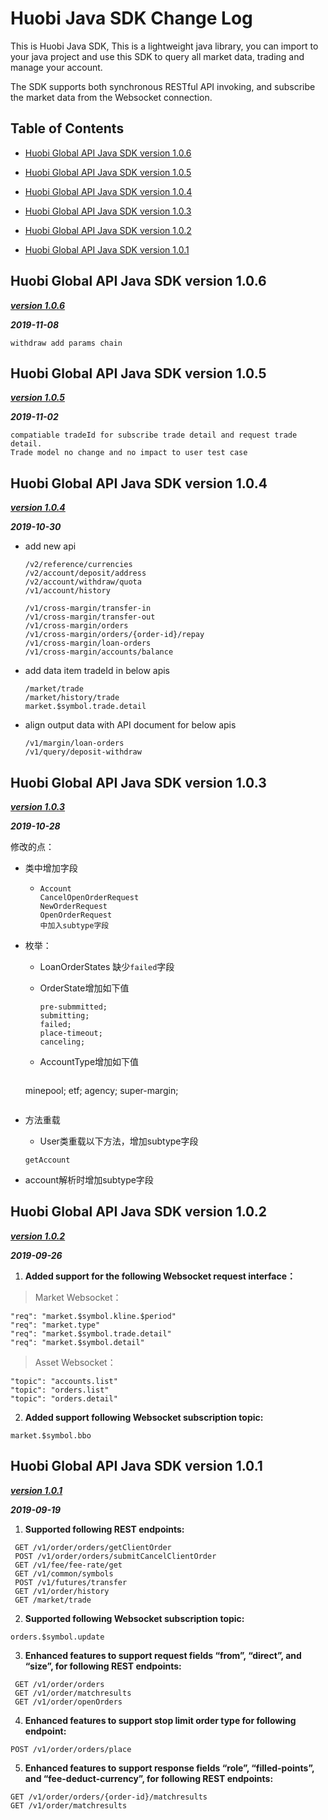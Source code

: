# Huobi Java SDK Change Log



This is Huobi Java SDK, This is a lightweight java library, you can import to your java project and use this SDK to query all market data, trading and manage your account.



The SDK supports both synchronous RESTful API invoking, and subscribe the market data from the Websocket connection.







## Table of Contents

- [Huobi Global API Java SDK version 1.0.6](#Huobi-Global-API-Java-SDK-version-1.0.6)

- [Huobi Global API Java SDK version 1.0.5](#Huobi-Global-API-Java-SDK-version-1.0.5)

- [Huobi Global API Java SDK version 1.0.4](#Huobi-Global-API-Java-SDK-version-1.0.4)

- [Huobi Global API Java SDK version 1.0.3](#Huobi-Global-API-Java-SDK-version-1.0.3)

- [Huobi Global API Java SDK version 1.0.2](#Huobi-Global-API-Java-SDK-version-1.0.2)

- [Huobi Global API Java SDK version 1.0.1](#Huobi-Global-API-Java-SDK-version-1.0.1)


## Huobi Global API Java SDK version 1.0.6

[***version 1.0.6***](https://github.com/HuobiRDCenter/huobi_Java/releases)

***2019-11-08***
```
withdraw add params chain
```


## Huobi Global API Java SDK version 1.0.5

[***version 1.0.5***](https://github.com/HuobiRDCenter/huobi_Java/releases)

***2019-11-02***
```
compatiable tradeId for subscribe trade detail and request trade detail.
Trade model no change and no impact to user test case
```


## Huobi Global API Java SDK version 1.0.4

[***version 1.0.4***](https://github.com/HuobiRDCenter/huobi_Java/releases)

***2019-10-30***


- add new api

    ```
    /v2/reference/currencies
    /v2/account/deposit/address
    /v2/account/withdraw/quota
    /v1/account/history
    
    /v1/cross-margin/transfer-in
    /v1/cross-margin/transfer-out
    /v1/cross-margin/orders
    /v1/cross-margin/orders/{order-id}/repay
    /v1/cross-margin/loan-orders
    /v1/cross-margin/accounts/balance
    ```

- add data item tradeId in below apis
    ```
    /market/trade
    /market/history/trade
    market.$symbol.trade.detail
    ```

- align output data with API document for below apis
    ```
    /v1/margin/loan-orders   
    /v1/query/deposit-withdraw 
    ```



## Huobi Global API Java SDK version 1.0.3

[***version 1.0.3***](https://github.com/HuobiRDCenter/huobi_Java/releases)

***2019-10-28***

修改的点：

- 类中增加字段

  - ```
    Account 
    CancelOpenOrderRequest 
    NewOrderRequest
    OpenOrderRequest
    中加入subtype字段
    ```

- 枚举：

  - LoanOrderStates 缺少`failed`字段

  - OrderState增加如下值

    ```
    pre-submmitted;
    submitting;
    failed;
    place-timeout;
    canceling;  
    ```

  - AccountType增加如下值
    ```
  minepool;
    etf;
    agency;
    super-margin;
    ```
  
- 方法重载

  - User类重载以下方法，增加subtype字段

  ```
  getAccount
  ```

- account解析时增加subtype字段


## Huobi Global API Java SDK version 1.0.2

[***version 1.0.2***](https://github.com/HuobiRDCenter/huobi_Java/releases)

***2019-09-26***

1.  **Added support for the following Websocket request interface：**

> Market Websocket：

```
"req": "market.$symbol.kline.$period"
"req": "market.type"
"req": "market.$symbol.trade.detail"
"req": "market.$symbol.detail"
```

> Asset Websocket：

```
"topic": "accounts.list"
"topic": "orders.list"
"topic": "orders.detail"
```

2. **Added support following Websocket subscription topic:**

```
market.$symbol.bbo
```

 

## Huobi Global API Java SDK version 1.0.1

[***version 1.0.1***](https://github.com/HuobiRDCenter/huobi_Java/releases)

 ***2019-09-19***

1. **Supported following REST endpoints:**

```
 GET /v1/order/orders/getClientOrder
 POST /v1/order/orders/submitCancelClientOrder
 GET /v1/fee/fee-rate/get
 GET /v1/common/symbols
 POST /v1/futures/transfer
 GET /v1/order/history
 GET /market/trade
```

2. **Supported following Websocket subscription topic:**

 ```
 orders.$symbol.update
 ```

3. **Enhanced features to support request fields “from”, “direct”, and “size”, for following REST endpoints:**

```
 GET /v1/order/orders
 GET /v1/order/matchresults
 GET /v1/order/openOrders
```

4. **Enhanced features to support stop limit order type for following endpoint:**

```
POST /v1/order/orders/place
```

5. **Enhanced features to support response fields “role”, “filled-points”, and “fee-deduct-currency”, for following REST endpoints:**

 ```
 GET /v1/order/orders/{order-id}/matchresults
 GET /v1/order/matchresults
 ```
